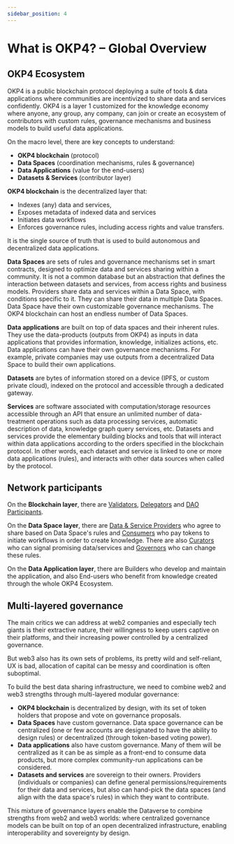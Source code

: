 ```yaml
---
sidebar_position: 4
---
```


# What is OKP4? – Global Overview

## OKP4 Ecosystem

OKP4 is a public blockchain protocol deploying a suite of tools & data applications where communities are incentivized to share data and services confidently. OKP4 is a layer 1 customized for the knowledge economy where anyone, any group, any company, can join or create an ecosystem of contributors with custom rules, governance mechanisms and business models to build useful data applications.

On the macro level, there are key concepts to understand:

- **OKP4 blockchain** (protocol)
- **Data Spaces** (coordination mechanisms, rules & governance)
- **Data Applications** (value for the end-users)
- **Datasets & Services** (contributor layer)

**OKP4 blockchain** is the decentralized layer that:

- Indexes (any) data and services,
- Exposes metadata of indexed data and services
- Initiates data workflows
- Enforces governance rules, including access rights and value transfers.

It is the single source of truth that is used to build autonomous and decentralized data applications.

**Data Spaces** are sets of rules and governance mechanisms set in smart contracts, designed to optimize data and services sharing within a community. It is not a common database but an abstraction that defines the interaction between datasets and services, from access rights and business models. Providers share data and services within a Data Space, with conditions specific to it. They can share their data in multiple Data Spaces. Data Space have their own customizable governance mechanisms. The OKP4 blockchain can host an endless number of Data Spaces.

**Data applications** are built on top of data spaces and their inherent rules. They use the data-products (outputs from OKP4) as inputs in data applications that provides information, knowledge, initializes actions, etc. Data applications can have their own governance mechanisms. For example, private companies may use outputs from a decentralized Data Space to build their own applications.

**Datasets** are bytes of information stored on a device (IPFS, or custom private cloud), indexed on the protocol and accessible through a dedicated gateway.

**Services** are software associated with computation/storage resources accessible through an API that ensure an unlimited number of data-treatment operations such as data processing services, automatic description of data, knowledge graph query services, etc.
Datasets and services provide the elementary building blocks and tools that will interact within data applications according to the orders specified in the blockchain protocol. In other words, each dataset and service is linked to one or more data applications (rules), and interacts with other data sources when called by the protocol.

## Network participants

On the **Blockchain layer**, there are [Validators](/docs/whitepaper/roles#validators), [Delegators](/docs/whitepaper/roles#delegators) and [DAO Participants](/docs/whitepaper/roles#dao-participants).

On the **Data Space layer**, there are [Data & Service Providers](/docs/whitepaper/roles#data-providers) who agree to share based on Data Space's rules and [Consumers](/docs/whitepaper/roles#data-providers) who pay tokens to initiate workflows in order to create knowledge. There are also [Curators](/docs/whitepaper/roles#curators) who can signal promising data/services and [Governors](/docs/whitepaper/roles#curators) who can change these rules.

On the **Data Application layer**, there are Builders who develop and maintain the application, and also End-users who benefit from knowledge created through the whole OKP4 Ecosystem.

## Multi-layered governance

The main critics we can address at web2 companies and especially tech giants is their extractive nature, their willingness to keep users captive on their platforms, and their increasing power controlled by a centralized governance.

But web3 also has its own sets of problems, its pretty wild and self-reliant, UX is bad, allocation of capital can be messy and coordination is often suboptimal.

To build the best data sharing infrastructure, we need to combine web2 and web3 strengths through multi-layered modular governance:

- **OKP4 blockchain** is decentralized by design, with its set of token holders that propose and vote on governance proposals.
- **Data Spaces** have custom governance. Data space governance can be centralized (one or few accounts are designated to have the ability to design rules) or decentralized (through token-based voting power).
- **Data applications** also have custom governance. Many of them will be centralized as it can be as simple as a front-end to consume data products, but more complex community-run applications can be considered.
- **Datasets and services** are sovereign to their owners. Providers (individuals or companies) can define general permissions/requirements for their data and services, but also can hand-pick the data spaces (and align with the data space's rules) in which they want to contribute.

This mixture of governance layers enable the Dataverse to combine strengths from web2 and web3 worlds: where centralized governance models can be built on top of an open decentralized infrastructure, enabling interoperability and sovereignty by design.
